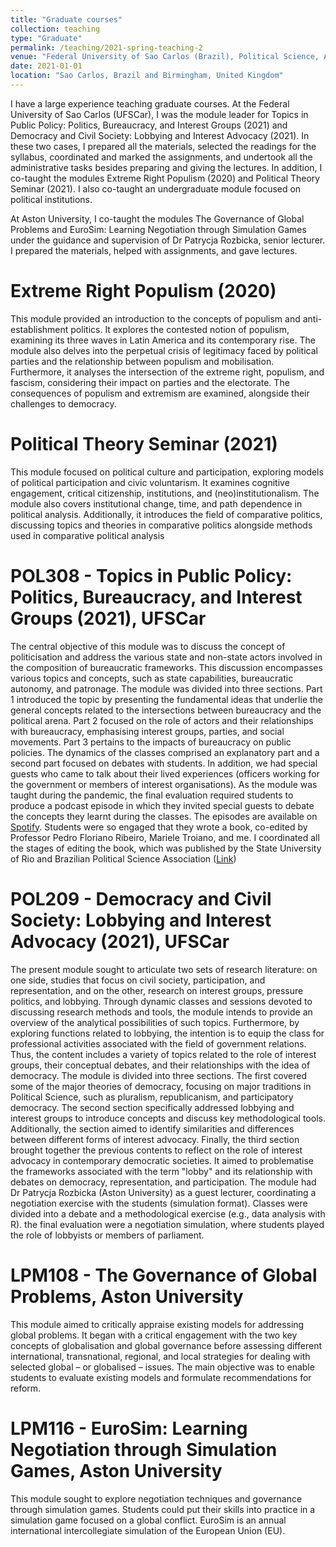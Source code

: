 ```yaml
---
title: "Graduate courses"
collection: teaching
type: "Graduate"
permalink: /teaching/2021-spring-teaching-2
venue: "Federal University of Sao Carlos (Brazil), Political Science, Aston University (UK), Politics, History and International Relations"
date: 2021-01-01
location: "Sao Carlos, Brazil and Birmingham, United Kingdom"
---
```


I have a large experience teaching graduate courses. At the Federal University of Sao Carlos (UFSCar), I was the module leader for Topics in Public Policy: Politics, Bureaucracy, and Interest Groups (2021) and Democracy and Civil Society: Lobbying and Interest Advocacy (2021). In these two cases, I prepared all the materials, selected the readings for the syllabus, coordinated and marked the assignments, and undertook all the administrative tasks besides preparing and giving the lectures. In addition, I co-taught the modules Extreme Right Populism (2020) and Political Theory Seminar (2021). I also co-taught an undergraduate module focused on political institutions. 

At Aston University, I co-taught the modules The Governance of Global Problems and EuroSim: Learning Negotiation through Simulation Games under the guidance and supervision of Dr Patrycja Rozbicka, senior lecturer. I prepared the materials, helped with assignments, and gave lectures.

Extreme Right Populism (2020)
======
This module provided an introduction to the concepts of populism and anti-establishment politics. It explores the contested notion of populism, examining its three waves in Latin America and its contemporary rise. The module also delves into the perpetual crisis of legitimacy faced by political parties and the relationship between populism and mobilisation. Furthermore, it analyses the intersection of the extreme right, populism, and fascism, considering their impact on parties and the electorate. The consequences of populism and extremism are examined, alongside their challenges to democracy.

Political Theory Seminar (2021)
======
This module focused on political culture and participation, exploring models of political participation and civic voluntarism. It examines cognitive engagement, critical citizenship, institutions, and (neo)institutionalism. The module also covers institutional change, time, and path dependence in political analysis. Additionally, it introduces the field of comparative politics, discussing topics and theories in comparative politics alongside methods used in comparative political analysis

POL308 - Topics in Public Policy: Politics, Bureaucracy, and Interest Groups (2021), UFSCar
======
The central objective of this module was to discuss the concept of politicisation and address the various state and non-state actors involved in the composition of bureaucratic frameworks. This discussion encompasses various topics and concepts, such as state capabilities, bureaucratic autonomy, and patronage. The module was divided into three sections. Part 1 introduced the topic by presenting the fundamental ideas that underlie the general concepts related to the intersections between bureaucracy and the political arena. Part 2 focused on the role of actors and their relationships with bureaucracy, emphasising interest groups, parties, and social movements. Part 3 pertains to the impacts of bureaucracy on public policies. The dynamics of the classes comprised an explanatory part and a second part focused on debates with students. In addition, we had special guests who came to talk about their lived experiences (officers working for the government or members of interest organisations). As the module was taught during the pandemic, the final evaluation required students to produce a podcast episode in which they invited special guests to debate the concepts they learnt during the classes. The episodes are available on [Spotify](https://open.spotify.com/show/3H9zOwf7WncttegfL1odxZ?si=a6b8649470164a88). Students were so engaged that they wrote a book, co-edited by Professor Pedro Floriano Ribeiro, Mariele Troiano, and me. I coordinated all the stages of editing the book, which was published by the State University of Rio and Brazilian Political Science Association ([Link](https://www.martinsfontespaulista.com.br/mosaico-da-burocracia-publica-brasileira-1014769/p))


POL209 - Democracy and Civil Society: Lobbying and Interest Advocacy (2021), UFSCar
======
The present module sought to articulate two sets of research literature: on one side, studies that focus on civil society, participation, and representation, and on the other, research on interest groups, pressure politics, and lobbying. Through dynamic classes and sessions devoted to discussing research methods and tools, the module intends to provide an overview of the analytical possibilities of such topics. Furthermore, by exploring functions related to lobbying, the intention is to equip the class for professional activities associated with the field of government relations. Thus, the content includes a variety of topics related to the role of interest groups, their conceptual debates, and their relationships with the idea of democracy.
The module is divided into three sections. The first covered some of the major theories of democracy, focusing on major traditions in Political Science, such as pluralism, republicanism, and participatory democracy. The second section specifically addressed lobbying and interest groups to introduce concepts and discuss key methodological tools. Additionally, the section aimed to identify similarities and differences between different forms of interest advocacy. Finally, the third section brought together the previous contents to reflect on the role of interest advocacy in contemporary democratic societies. It aimed to problematise the frameworks associated with the term "lobby" and its relationship with debates on democracy, representation, and participation. The module had Dr Patrycja Rozbicka (Aston University) as a guest lecturer, coordinating a negotiation exercise with the students (simulation format). Classes were divided into a debate and a methodological exercise (e.g., data analysis with R). the final evaluation were a negotiation simulation, where students played the role of lobbyists or members of parliament.

LPM108 - The Governance of Global Problems, Aston University
======
This module aimed to critically appraise existing models for addressing global problems. It began with a critical engagement with the two key concepts of globalisation and global governance before assessing different international, transnational, regional, and local strategies for dealing with selected global – or globalised – issues. The main objective was to enable students to evaluate existing models and formulate recommendations for reform.

LPM116 - EuroSim: Learning Negotiation through Simulation Games, Aston University
======
This module sought to explore negotiation techniques and governance through simulation games. Students could put their skills into practice in a simulation game focused on a global conflict. EuroSim is an annual international intercollegiate simulation of the European Union (EU). 
